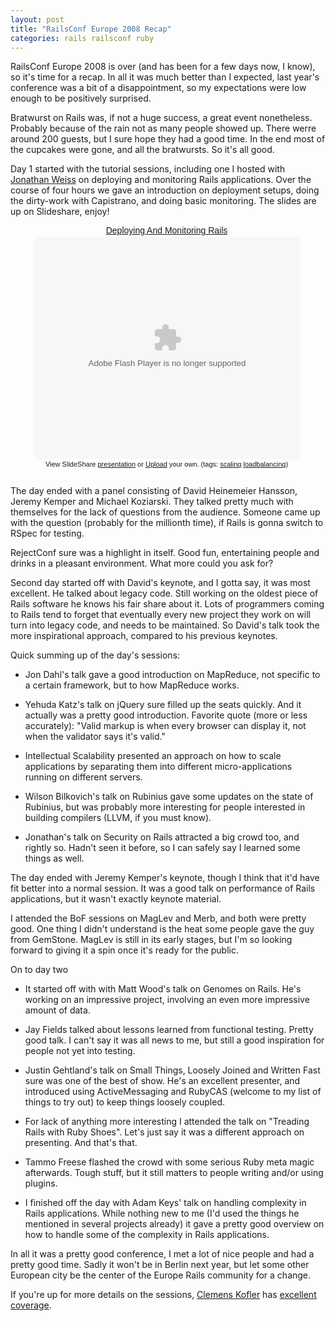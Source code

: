 ```yaml
---
layout: post
title: "RailsConf Europe 2008 Recap"
categories: rails railsconf ruby
---
```

RailsConf Europe 2008 is over (and has been for a few days now, I know), so it's time for a recap. In all it was much better than I expected, last year's conference was a bit of a disappointment, so my expectations were low enough to be positively surprised.

Bratwurst on Rails was, if not a huge success, a great event nonetheless. Probably because of the rain not as many people showed up. There werre around 200 guests, but I sure hope they had a good time. In the end most of the cupcakes were gone, and all the bratwursts. So it's all good.

Day 1 started with the tutorial sessions, including one I hosted with [Jonathan Weiss](http://blog.innerewut.de/) on deploying and monitoring Rails applications. Over the course of four hours we gave an introduction on deployment setups, doing the dirty-work with Capistrano, and doing basic monitoring. The slides are up on Slideshare, enjoy!

<div style="width:500px;text-align:center" id="__ss_581476"><a style="font:14px Helvetica,Arial,Sans-serif;display:block;margin:12px 0 3px 0;text-decoration:underline;" href="http://www.slideshare.net/jweiss/deploying-and-monitoring-rails-presentation?type=powerpoint" title="Deploying And Monitoring Rails">Deploying And Monitoring Rails</a><object style="margin:0px" width="425" height="355"><param name="movie" value="http://static.slideshare.net/swf/ssplayer2.swf?doc=deployingandmonitoringrails-1220476247140491-9&stripped_title=deploying-and-monitoring-rails-presentation" /><param name="allowFullScreen" value="true"/><param name="allowScriptAccess" value="always"/><embed src="http://static.slideshare.net/swf/ssplayer2.swf?doc=deployingandmonitoringrails-1220476247140491-9&stripped_title=deploying-and-monitoring-rails-presentation" type="application/x-shockwave-flash" allowscriptaccess="always" allowfullscreen="true" width="425" height="355"></embed></object><div style="font-size:11px;font-family:tahoma,arial;height:26px;padding-top:2px;">View SlideShare <a style="text-decoration:underline;" href="http://www.slideshare.net/jweiss/deploying-and-monitoring-rails-presentation?type=powerpoint" title="View Deploying And Monitoring Rails on SlideShare">presentation</a> or <a style="text-decoration:underline;" href="http://www.slideshare.net/upload?type=powerpoint">Upload</a> your own. (tags: <a style="text-decoration:underline;" href="http://slideshare.net/tag/scaling">scaling</a> <a style="text-decoration:underline;" href="http://slideshare.net/tag/loadbalancing">loadbalancing</a>)</div></div>

The day ended with a panel consisting of David Heinemeier Hansson, Jeremy Kemper and Michael Koziarski. They talked pretty much with themselves for the lack of questions from the audience. Someone came up with the question (probably for the millionth time), if Rails is gonna switch to RSpec for testing.

RejectConf sure was a highlight in itself. Good fun, entertaining people and drinks in a pleasant environment. What more could you ask for?

Second day started off with David's keynote, and I gotta say, it was most excellent. He talked about legacy code. Still working on the oldest piece of Rails software he knows his fair share about it. Lots of programmers coming to Rails tend to forget that eventually every new project they work on will turn into legacy code, and needs to be maintained. So David's talk took the more inspirational approach, compared to his previous keynotes.

Quick summing up of the day's sessions:

 * Jon Dahl's talk gave a good introduction on MapReduce, not specific to a certain framework, but to how MapReduce works.

 * Yehuda Katz's talk on jQuery sure filled up the seats quickly. And it actually was a pretty good introduction. Favorite quote (more or less accurately): "Valid markup is when every browser can display it, not when the validator says it's valid."

 * Intellectual Scalability presented an approach on how to scale applications by separating them into different micro-applications running on different servers.

 * Wilson Bilkovich's talk on Rubinius gave some updates on the state of Rubinius, but was probably more interesting for people interested in building compilers (LLVM, if you must know).

 * Jonathan's talk on Security on Rails attracted a big crowd too, and rightly so. Hadn't seen it before, so I can safely say I learned some things as well.

The day ended with Jeremy Kemper's keynote, though I think that it'd have fit better into a normal session. It was a good talk on performance of Rails applications, but it wasn't exactly keynote material.

I attended the BoF sessions on MagLev and Merb, and both were pretty good. One thing I didn't understand is the heat some people gave the guy from GemStone. MagLev is still in its early stages, but I'm so looking forward to giving it a spin once it's ready for the public.

On to day two

 * It started off with with Matt Wood's talk on Genomes on Rails. He's working on an impressive project, involving an even more impressive amount of data.

 * Jay Fields talked about lessons learned from functional testing. Pretty good talk. I can't say it was all news to me, but still a good inspiration for people not yet into testing.

 * Justin Gehtland's talk on Small Things, Loosely Joined and Written Fast sure was one of the best of show. He's an excellent presenter, and introduced using ActiveMessaging and RubyCAS (welcome to my list of things to try out) to keep things loosely coupled.

 * For lack of anything more interesting I attended the talk on "Treading Rails with Ruby Shoes". Let's just say it was a different approach on presenting. And that's that.

 * Tammo Freese flashed the crowd with some serious Ruby meta magic afterwards. Tough stuff, but it still matters to people writing and/or using plugins.

 * I finished off the day with Adam Keys' talk on handling complexity in Rails applications. While nothing new to me (I'd used the things he mentioned in several projects already) it gave a pretty good overview on how to handle some of the complexity in Rails applications.

In all it was a pretty good conference, I met a lot of nice people and had a pretty good time. Sadly it won't be in Berlin next year, but let some other European city be the center of the Europe Rails community for a change.

If you're up for more details on the sessions, [Clemens Kofler](http://www.railway.at) has [excellent coverage](http://www.railway.at/articles/tag/railsconf).